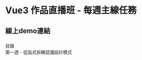 # Vue3 作品直播班 - 每週主線任務
## 線上demo連結
###
  <a src="https://sheepndw.github.io/vue3-homeworks/">目錄</a> <br>
  <a src="https://sheepndw.github.io/vue3-homeworks/week1/index.html">第一週 - 從函式拆解認識設計模式</a>
